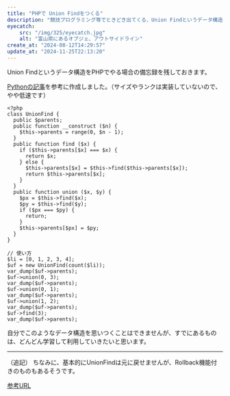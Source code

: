 ```yaml
---
title: "PHPで Union Findをつくる"
description: "競技プログラミング等でときどき出てくる、Union Findというデータ構造について、PHPでやった場合の事例を書いてみました。"
eyecatch: 
    src: "/img/325/eyecatch.jpg"
    alt: "富山県にあるオブジェ、アウトサイドライン"
create_at: "2024-08-12T14:29:57"
update_at: "2024-11-25T22:13:20"
---
```



Union Findというデータ構造をPHPでやる場合の備忘録を残しておきます。

[Pythonの記事](https://note.nkmk.me/python-union-find/)を参考に作成しました。（サイズやランクは実装していないので、やや低速です）

```
<?php
class UnionFind {
  public $parents;
  public function __construct ($n) {
    $this->parents = range(0, $n - 1);
  }
  public function find ($x) {
    if ($this->parents[$x] === $x) {
      return $x;
    } else {
      $this->parents[$x] = $this->find($this->parents[$x]);
      return $this->parents[$x];
    }
  }
  public function union ($x, $y) {
    $px = $this->find($x);
    $py = $this->find($y);
    if ($px === $py) {
      return;
    }
    $this->parents[$px] = $py;
  }
}

// 使い方
$li = [0, 1, 2, 3, 4];
$uf = new UnionFind(count($li));
var_dump($uf->parents);
$uf->union(0, 3);
var_dump($uf->parents);
$uf->union(0, 1);
var_dump($uf->parents);
$uf->union(1, 2);
var_dump($uf->parents);
$uf->find(3);
var_dump($uf->parents);
```

自分でこのようなデータ構造を思いつくことはできませんが、すでにあるものは、どんどん学習して利用していきたいと思います。

---

（追記）
ちなみに、基本的にUnionFindは元に戻せませんが、Rollback機能付きのものもあるそうです。

[参考URL](https://nyaannyaan.github.io/library/data-structure/rollback-union-find.hpp.html)

